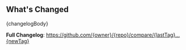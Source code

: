 ## What's Changed

{changelogBody}

**Full Changelog**: https://github.com/{owner}/{repo}/compare/{lastTag}...{newTag}